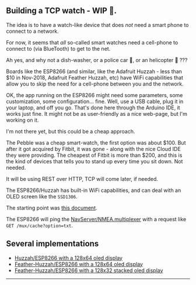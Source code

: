 ## Building a TCP watch - WIP 🚧.
The idea is to have a watch-like device that does _not_ need a smart phone to connect to a network.

For now, it seems that _all_ so-called smart watches need a cell-phone to connect to (via BlueTooth) to get to the net.

Ah yes, and why not a dish-washer, or a police car 🚓, or an helicopter 🚁 ???

Boards like the ESP8266 (and similar, like the Adafruit Huzzah - less than $10 in Nov-2018, Adafruit Feather Huzzah, etc) have WiFi capabilities that allow you to skip the need for a
cell-phone between you and the network.

OK, the app running on the ESP8266 might need some parameters, some customization, some configuration... fine.
Well, use a USB cable, plug it in your laptop, and off you go.
That's done here through the Arduino IDE, it works just fine.
It might not be as user-friendly as a nice web-page, but I'm working on it.

I'm not there yet, but this could be a cheap approach.

The Pebble was a cheap smart-watch, the first option was about $100. But after it got acquired by Fitbit,
it was gone - along with the nice Cloud IDE they were providing. The cheapest of Fitbit is more than $200,
and this is the kind of devices that tells you to stand up every time you sit down. Not needed.

It will be using REST over HTTP, TCP will come later, if needed.

The ESP8266/Huzzah has built-in WiFi capabilities, and can deal with an OLED screen like the `SSD1306`.

The starting point was [this document](https://learn.adafruit.com/huzzah-weather-display?view=all).

The ESP8266 will ping the [NavServer/NMEA.multiplexer](https://github.com/OlivierLD/raspberry-coffee/blob/master/NMEA.multiplexer/README.md) with a request like `GET /mux/cache?option=txt`.

## Several implementations

- [Huzzah/ESP8266 with a 128x64 oled display](./huzzah.smart.TCP.watch/README.md)
- [Feather-Huzzah/ESP8266 with a 128x64 oled display](./huzzah.smart.TCP.watch/README.md#prototyping-with-an-adafruit-feather-huzzahesp8266)
- [Feather-Huzzah/ESP8266 with a 128x32 stacked oled display](./feather.smart.TCP.watch/README.md)

---

